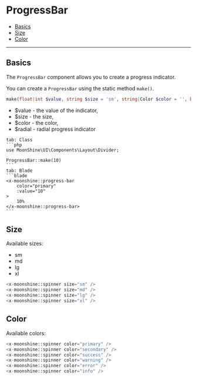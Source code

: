 # ProgressBar

- [Basics](#basics)
- [Size](#size)
- [Color](#color)

---

<a name="basics"></a>
## Basics

The `ProgressBar` component allows you to create a progress indicator.

You can create a `ProgressBar` using the static method `make()`.

```php
make(float|int $value, string $size = 'sm', string|Color $color = '', bool $radial = false,)
```

 - $value - the value of the indicator,
 - $size - the size,
 - $color - the color,
 - $radial - radial progress indicator

~~~tabs
tab: Class
```php
use MoonShine\UI\Components\Layout\Divider;

ProgressBar::make(10)
```
tab: Blade
```blade
<x-moonshine::progress-bar
    color="primary"
    :value="10"
>
    10%
</x-moonshine::progress-bar>
```
~~~

<a name="size"></a>
## Size

Available sizes:

- sm
- md
- lg
- xl

```php
<x-moonshine::spinner size="sm" />
<x-moonshine::spinner size="md" />
<x-moonshine::spinner size="lg" />
<x-moonshine::spinner size="xl" />
```

<a name="color"></a>
## Color

Available colors:

```php
<x-moonshine::spinner color="primary" />
<x-moonshine::spinner color="secondary" />
<x-moonshine::spinner color="success" />
<x-moonshine::spinner color="warning" />
<x-moonshine::spinner color="error" />
<x-moonshine::spinner color="info" />
```